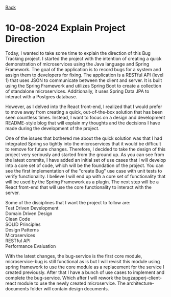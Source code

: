 [Back](../README.md)

# 10-08-2024 Explain Project Direction

Today, I wanted to take some time to explain the direction of this Bug Tracking project. I started the project with the
intention of creating a quick demonstration of microservices using the Java language and Spring Framework. The goal of
the application is to record bugs for a system and assign them to developers for fixing. The application is a RESTful
API (level 1) that uses JSON to communicate between the client and server. It is built using the Spring Framework and
utilizes Spring Boot to create a collection of standalone microservices. Additionally, it uses Spring Data JPA to
interact with a Postgres database.

However, as I delved into the React front-end, I realized that I would prefer to move away from creating a quick,
out-of-the-box solution that has been seen countless times. Instead, I want to focus on a design and development
README-style blog that will explain my thoughts and the decisions I have made during the development of the project.

One of the issues that bothered me about the quick solution was that I had integrated Spring so tightly into the
microservices that it would be difficult to remove for future changes. Therefore, I decided to take the design of this
project very seriously and started from the ground up. As you can see from the latest commits, I have added an initial
set of use cases that I will develop into a core set of code, which will be the foundation of the project. You can see
the first implementation of the "create Bug" use case with unit tests to verify functionality. I believe I will end up
with a core set of functionality that will be used by the Spring Framework as a plugin. The next step will be a React
front-end that will use the core functionality to interact with the server.

Some of the disciplines that I want the project to follow are:  
Test Driven Development  
Domain Driven Design  
Clean Code  
SOLID Principles  
Design Patterns  
Microservices  
RESTful API  
Performance Evaluation  

With the latest changes, the bug-service is the first core module, microservice-bug
is still functional as is but I will revisit this module using spring framework 
to use the core module as a replacement for the service I created previously.
After that I have a bunch of use cases to implement and complete the bug-service. Which 
after I will rework the bugzapperj-client-react module to use the newly created
microservice. The architecture-documents folder will contain design documents.



